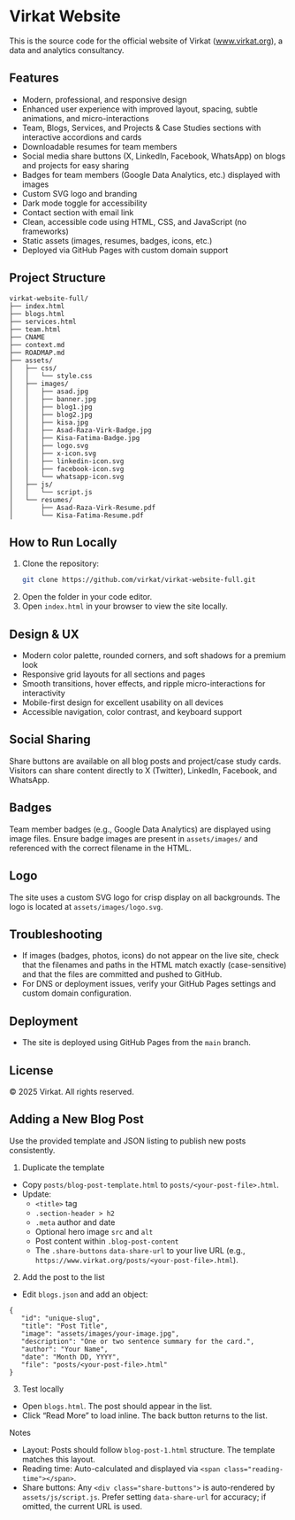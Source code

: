 # Virkat Website

This is the source code for the official website of Virkat (www.virkat.org), a data and analytics consultancy.

## Features
- Modern, professional, and responsive design
- Enhanced user experience with improved layout, spacing, subtle animations, and micro-interactions
- Team, Blogs, Services, and Projects & Case Studies sections with interactive accordions and cards
- Downloadable resumes for team members
- Social media share buttons (X, LinkedIn, Facebook, WhatsApp) on blogs and projects for easy sharing
- Badges for team members (Google Data Analytics, etc.) displayed with images
- Custom SVG logo and branding
- Dark mode toggle for accessibility
- Contact section with email link
- Clean, accessible code using HTML, CSS, and JavaScript (no frameworks)
- Static assets (images, resumes, badges, icons, etc.)
- Deployed via GitHub Pages with custom domain support

## Project Structure
```
virkat-website-full/
├── index.html
├── blogs.html
├── services.html
├── team.html
├── CNAME
├── context.md
├── ROADMAP.md
├── assets/
│   ├── css/
│   │   └── style.css
│   ├── images/
│   │   ├── asad.jpg
│   │   ├── banner.jpg
│   │   ├── blog1.jpg
│   │   ├── blog2.jpg
│   │   ├── kisa.jpg
│   │   ├── Asad-Raza-Virk-Badge.jpg
│   │   ├── Kisa-Fatima-Badge.jpg
│   │   ├── logo.svg
│   │   ├── x-icon.svg
│   │   ├── linkedin-icon.svg
│   │   ├── facebook-icon.svg
│   │   └── whatsapp-icon.svg
│   ├── js/
│   │   └── script.js
│   └── resumes/
│       ├── Asad-Raza-Virk-Resume.pdf
│       └── Kisa-Fatima-Resume.pdf
```

## How to Run Locally
1. Clone the repository:
   ```sh
   git clone https://github.com/virkat/virkat-website-full.git
   ```
2. Open the folder in your code editor.
3. Open `index.html` in your browser to view the site locally.

## Design & UX
- Modern color palette, rounded corners, and soft shadows for a premium look
- Responsive grid layouts for all sections and pages
- Smooth transitions, hover effects, and ripple micro-interactions for interactivity
- Mobile-first design for excellent usability on all devices
- Accessible navigation, color contrast, and keyboard support
## Social Sharing
Share buttons are available on all blog posts and project/case study cards. Visitors can share content directly to X (Twitter), LinkedIn, Facebook, and WhatsApp.

## Badges
Team member badges (e.g., Google Data Analytics) are displayed using image files. Ensure badge images are present in `assets/images/` and referenced with the correct filename in the HTML.

## Logo
The site uses a custom SVG logo for crisp display on all backgrounds. The logo is located at `assets/images/logo.svg`.

## Troubleshooting
- If images (badges, photos, icons) do not appear on the live site, check that the filenames and paths in the HTML match exactly (case-sensitive) and that the files are committed and pushed to GitHub.
- For DNS or deployment issues, verify your GitHub Pages settings and custom domain configuration.


## Deployment
- The site is deployed using GitHub Pages from the `main` branch.


## License
© 2025 Virkat. All rights reserved.

## Adding a New Blog Post
Use the provided template and JSON listing to publish new posts consistently.

1) Duplicate the template
- Copy `posts/blog-post-template.html` to `posts/<your-post-file>.html`.
- Update:
   - `<title>` tag
   - `.section-header > h2`
   - `.meta` author and date
   - Optional hero image `src` and `alt`
   - Post content within `.blog-post-content`
   - The `.share-buttons` `data-share-url` to your live URL (e.g., `https://www.virkat.org/posts/<your-post-file>.html`).

2) Add the post to the list
- Edit `blogs.json` and add an object:
```
{
   "id": "unique-slug",
   "title": "Post Title",
   "image": "assets/images/your-image.jpg",
   "description": "One or two sentence summary for the card.",
   "author": "Your Name",
   "date": "Month DD, YYYY",
   "file": "posts/<your-post-file>.html"
}
```

3) Test locally
- Open `blogs.html`. The post should appear in the list.
- Click “Read More” to load inline. The back button returns to the list.

Notes
- Layout: Posts should follow `blog-post-1.html` structure. The template matches this layout.
- Reading time: Auto-calculated and displayed via `<span class="reading-time"></span>`.
- Share buttons: Any `<div class="share-buttons">` is auto-rendered by `assets/js/script.js`. Prefer setting `data-share-url` for accuracy; if omitted, the current URL is used.
